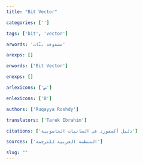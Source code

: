 ```yaml
---
title: "Bit Vector"

categories: ['']

tags: ['bit', 'vector']

arwords: 'مصفوفة بتّات'

arexps: []

enwords: ['Bit Vector']

enexps: []

arlexicons: ['ص']

enlexicons: ['B']

authors: ['Ruqayya Roshdy']

translators: ['Tarek Ibrahim']

citations: ['دليل أكسفورد في السانيات الحاسوبية']

sources: ['المنظمة العربية للترجمة']

slug: ""
---
```


